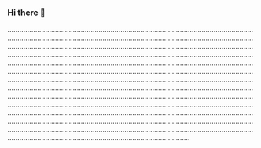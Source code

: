 ### Hi there 👋

........................................................................................................................................................................................................................................................................................................................................................................................................................................................................................................................................................................................................................................................................................................................................................................................................................................................................................................................................................................................................................................................................................................................................................................................................................................................................................................................................................................................................................................................................................................................................................................................................................................................................................................................................................................